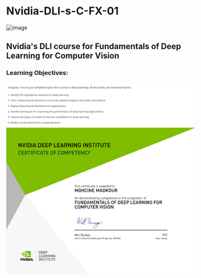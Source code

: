 # Nvidia-DLI-s-C-FX-01
![image](https://user-images.githubusercontent.com/12884292/42420933-ee53e8aa-82ea-11e8-92f1-f9d3232aeda0.png)
## Nvidia's DLI course for Fundamentals of Deep Learning for Computer Vision
### Learning Objectives:
![image](Accomplishment.png)
![image](certifcation.png)

